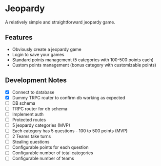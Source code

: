# Jeopardy

A relatively simple and straightforward jeopardy game.

## Features
- Obviously create a jeopardy game
- Login to save your games
- Standard points management (5 categories with 100-500 points each)
- Custom points management (bonus category with customizable points)

## Development Notes
- [x] Connect to database
- [x] Dummy TRPC router to confirm db working as expected
- [ ] DB schema
- [ ] TRPC router for db schema
- [ ] Implement auth
- [ ] Protected routes
- [ ] 5 jeopardy categories (MVP)
- [ ] Each category has 5 questions - 100 to 500 points (MVP)
- [ ] 2 Teams take turns
- [ ] Stealing questions
- [ ] Configurable points for each question
- [ ] Configurable number of total categories
- [ ] Configurable number of teams

